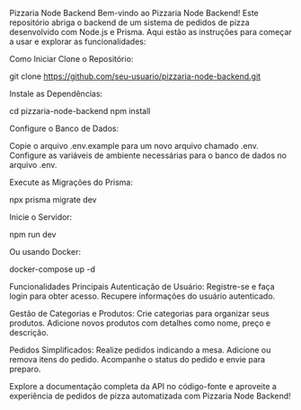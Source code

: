 Pizzaria Node Backend
Bem-vindo ao Pizzaria Node Backend! Este repositório abriga o backend de um sistema de pedidos de pizza desenvolvido com Node.js e Prisma. Aqui estão as instruções para começar a usar e explorar as funcionalidades:

Como Iniciar
Clone o Repositório:

git clone https://github.com/seu-usuario/pizzaria-node-backend.git

Instale as Dependências:

cd pizzaria-node-backend
npm install

Configure o Banco de Dados:

Copie o arquivo .env.example para um novo arquivo chamado .env. Configure as variáveis de ambiente necessárias para o banco de dados no arquivo .env.

Execute as Migrações do Prisma:

npx prisma migrate dev

Inicie o Servidor:

npm run dev

Ou usando Docker:

docker-compose up -d

Funcionalidades Principais
Autenticação de Usuário:
Registre-se e faça login para obter acesso. Recupere informações do usuário autenticado.

Gestão de Categorias e Produtos:
Crie categorias para organizar seus produtos. Adicione novos produtos com detalhes como nome, preço e descrição.

Pedidos Simplificados:
Realize pedidos indicando a mesa. Adicione ou remova itens do pedido. Acompanhe o status do pedido e envie para preparo.

Explore a documentação completa da API no código-fonte e aproveite a experiência de pedidos de pizza automatizada com Pizzaria Node Backend!

